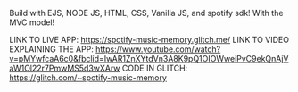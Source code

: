 Build with EJS, NODE JS, HTML, CSS, Vanilla JS, and spotify sdk! With the MVC model! 


LINK TO LIVE APP: https://spotify-music-memory.glitch.me/
LINK TO VIDEO EXPLAINING THE APP: https://www.youtube.com/watch?v=pMYwfcaA6c0&fbclid=IwAR1ZnXYtdVn3A8K9pQ1OIOWweiPvC9ekQnAjVaW1Ol22r7PmwMS5d3wXArw
CODE IN GLITCH: https://glitch.com/~spotify-music-memory

